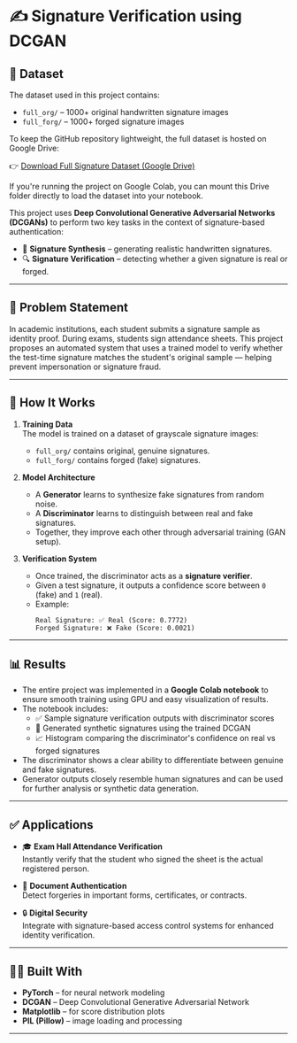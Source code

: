 # ✍️ Signature Verification using DCGAN
## 📁 Dataset

The dataset used in this project contains:

- `full_org/` – 1000+ original handwritten signature images  
- `full_forg/` – 1000+ forged signature images

To keep the GitHub repository lightweight, the full dataset is hosted on Google Drive:

👉 [Download Full Signature Dataset (Google Drive)](https://drive.google.com/file/d/1CAjtavJerVnrObpj10GHT4P-muqILVL7/view?usp=sharing)

If you're running the project on Google Colab, you can mount this Drive folder directly to load the dataset into your notebook.



This project uses **Deep Convolutional Generative Adversarial Networks (DCGANs)** to perform two key tasks in the context of signature-based authentication:

- 🧠 **Signature Synthesis** – generating realistic handwritten signatures.
- 🔍 **Signature Verification** – detecting whether a given signature is real or forged.

---

## 📘 Problem Statement

In academic institutions, each student submits a signature sample as identity proof. During exams, students sign attendance sheets. This project proposes an automated system that uses a trained model to verify whether the test-time signature matches the student's original sample — helping prevent impersonation or signature fraud.

---

## 🧠 How It Works

1. **Training Data**  
   The model is trained on a dataset of grayscale signature images:
   - `full_org/` contains original, genuine signatures.
   - `full_forg/` contains forged (fake) signatures.

2. **Model Architecture**
   - A **Generator** learns to synthesize fake signatures from random noise.
   - A **Discriminator** learns to distinguish between real and fake signatures.
   - Together, they improve each other through adversarial training (GAN setup).

3. **Verification System**
   - Once trained, the discriminator acts as a **signature verifier**.
   - Given a test signature, it outputs a confidence score between `0` (fake) and `1` (real).
   - Example:
     ```
     Real Signature: ✅ Real (Score: 0.7772)
     Forged Signature: ❌ Fake (Score: 0.0021)
     ```

---

## 📊 Results

- The entire project was implemented in a **Google Colab notebook** to ensure smooth training using GPU and easy visualization of results.
- The notebook includes:
  - ✅ Sample signature verification outputs with discriminator scores
  - 🧠 Generated synthetic signatures using the trained DCGAN
  - 📈 Histogram comparing the discriminator's confidence on real vs forged signatures
- The discriminator shows a clear ability to differentiate between genuine and fake signatures.
- Generator outputs closely resemble human signatures and can be used for further analysis or synthetic data generation.

---

## ✅ Applications

- 🎓 **Exam Hall Attendance Verification**  
  Instantly verify that the student who signed the sheet is the actual registered person.

- 📝 **Document Authentication**  
  Detect forgeries in important forms, certificates, or contracts.

- 🔒 **Digital Security**  
  Integrate with signature-based access control systems for enhanced identity verification.

---

## 👨‍💻 Built With

- **PyTorch** – for neural network modeling  
- **DCGAN** – Deep Convolutional Generative Adversarial Network  
- **Matplotlib** – for score distribution plots  
- **PIL (Pillow)** – image loading and processing

---


